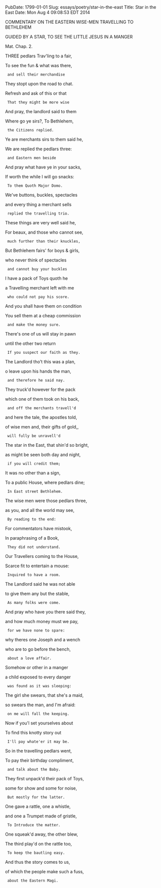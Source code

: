 PubDate: 1799-01-01
Slug: essays/poetry/star-in-the-east
Title: Star in the East
Date: Mon Aug  4 09:08:53 EDT 2014

   COMMENTARY ON THE EASTERN WISE-MEN TRAVELLING TO BETHLEHEM

   GUIDED BY A STAR, TO SEE THE LITTLE JESUS IN A MANGER

    

   Mat. Chap. 2.

    

   THREE pedlars Trav'ling to a fair,

   To see the fun & what was there,

     and sell their merchandise

   They stopt upon the road to chat.

   Refresh and ask of this or that

     That they might be more wise

    

   And pray, the landlord said to them

   Where go ye sirs?, To Bethlehem,

     the Citizens replied.

   Ye are merchants sirs to them said he,

   We are replied the pedlars three:

     and Eastern men beside

    

   And pray what have ye in your sacks,

   If worth the while I will go snacks:

     To them Quoth Major Domo. 

   We've buttons, buckles, spectacles

   and every thing a merchant sells

     replied the travelling trio.

    

   These things are very well said he,

   For beaux, and those who cannot see,

     much further than their knuckles,

   But Bethlehem fairs' for boys & girls,

   who never think of spectacles

     and cannot buy your buckles

    

   I have a pack of Toys quoth he

   a Travelling merchant left with me

     who could not pay his score.

   And you shall have them on condition

   You sell them at a cheap commission

     and make the money sure.

    

   There's one of us will stay in pawn

   until the other two return

     If you suspect our faith as they.

   The Landlord tho't this was a plan,

   o leave upon his hands the man,

     and therefore he said nay.

    

   They truck'd however for the pack

   which one of them took on his back,

     and off the merchants travell'd

   and here the tale, the apostles told,

   of wise men and, their gifts of gold,,

     will fully be unravell'd

    

   The star in the East, that shin'd so bright,

   as might be seen both day and night,

     if you will credit them;

   It was no other than a sign,

   To a public House, where pedlars dine;

     In East street Bethlehem.

    

   The wise men were those pedlars three,

   as you, and all the world may see,

     By reading to the end:

   For commentators have mistook,

   In paraphrasing of a Book,

     They did not understand.

    

   Our Travellers coming to the House,

   Scarce fit to entertain a mouse:

     Inquired to have a room.

   The Landlord said he was not able

   to give them any but the stable,

     As many folks were come.

    

   And pray who have you there said they,

   and how much money must we pay,

     for we have none to spare:

   why theres one Joseph and a wench

   who are to go before the bench,

     about a love affair.

    

   Somehow or other in a manger

   a child exposed to every danger

     was found as it was sleeping:

   The girl she swears, that she's a maid,

   so swears the man, and I'm afraid:

     on me will fall the keeping.

    

   Now if you'l set yourselves about

   To find this knotty story out

     I'll pay whate'er it may be.

   So in the travelling pedlars went,

   To pay their birthday compliment,

     and talk about the Baby.

    

   They first unpack'd their pack of Toys,

   some for show and some for noise,

     But mostly for the latter.

   One gave a rattle, one a whistle,

   and one a Trumpet made of gristle,

     To Introduce the matter.

    

   One squeak'd away, the other blew,

   The third play'd on the rattle too,

     To keep the bautling easy.

   And thus the story comes to us,

   of which the people make such a fuss,

     about the Eastern Magi.

    
